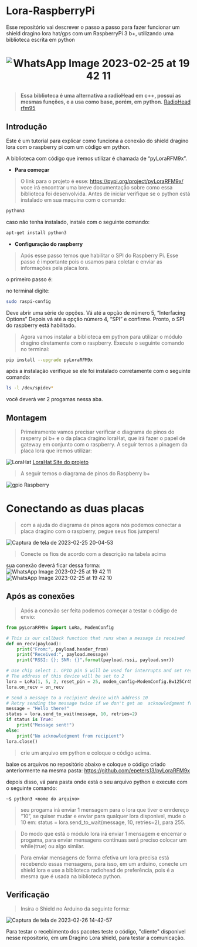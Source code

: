 # Lora-RaspberryPi
Esse repositório vai descrever o passo a passo para fazer funcionar um shield dragino lora hat/gps com um RaspberryPi 3 b+, utilizando uma biblioteca escrita em python

<h1 align="center">  
 
  ![WhatsApp Image 2023-02-25 at 19 42 11](https://user-images.githubusercontent.com/60014649/221384638-3e3794de-e2e3-4bc7-9471-b9b713468cd2.jpeg)


</h1>

<p align="center">
 
 
> **Essa biblioteca é uma alternativa a radioHead em c++, possui as mesmas funções, e a usa como base, porém, em python.**
[RadioHead rfm95](https://github.com/hallard/RadioHead)

## Introdução

Este é um tutorial para explicar como funciona a conexão do shield dragino lora com o raspberry pi com um código em python.

A biblioteca com código que iremos utilizar é chamada de “pyLoraRFM9x”.

- **Para começar**

> O link para o projeto é esse:
https://pypi.org/project/pyLoraRFM9x/
voce irá encontrar uma breve documentação sobre como essa biblioteca foi desenvolvida.
>Antes de iniciar verifique se o python está instalado em sua maquina com o comando:
```bash
python3
```
caso não tenha instalado, instale com o seguinte comando:
```bash
apt-get install python3
```
> 
- **Configuração do raspberry**

> Após esse passo temos que habilitar o SPI do Raspberry Pi.
Esse passo é importante pois o usamos para coletar e enviar as informações pela placa lora.

o primeiro passo é:

no terminal digite:

```bash
sudo raspi-config
```
Deve abrir uma série de opções. 
Vá até a opção de número 5, “Interfacing Options”
Depois vá até a opção número 4, “SPI” e confirme.
Pronto, o SPI do raspberry está habilitado.

>Agora vamos instalar a biblioteca em python para utilizar o módulo dragino diretamente com o raspberry.
Execute o seguinte comando no terminal:

```bash
pip install --upgrade pyLoraRFM9x
```

após a instalação verifique se ele foi instalado corretamente com o seguinte comando:

```bash
ls -l /dev/spidev*
```

você deverá ver 2 progamas nessa aba.




## Montagem



>Primeiramente vamos precisar verificar o diagrama de pinos do rasperry pi b+ e o da placa dragino loraHat, que irá fazer o papel de gateway em conjunto com o raspberry. A seguir temos a pinagem da placa lora que iremos utilizar: 

![LoraHat](https://user-images.githubusercontent.com/60014649/221385006-6effad9c-bec1-4ca4-83a6-e69257884f74.png)
[LoraHat Site do projeto](https://wiki1.dragino.com/index.php/Lora/GPS_HAT)


>A seguir temos o diagrama de pinos do Raspberry b+

![gpio Raspberry](https://user-images.githubusercontent.com/60014649/221385103-09c5baa0-b14f-45cc-a5ec-c4b103cfc7fa.png)


# Conectando as duas placas

>com a ajuda do diagrama de pinos agora nós podemos conectar a placa dragino com o raspberry, pegue seus fios jumpers!

![Captura de tela de 2023-02-25 20-04-53](https://user-images.githubusercontent.com/60014649/221385369-5730ace0-0ecd-44f1-beab-0aa05fdd9457.png)
 >Conecte os fios de acordo com a descrição na tabela acima


 sua conexão deverá ficar dessa forma:
 ![WhatsApp Image 2023-02-25 at 19 42 11](https://user-images.githubusercontent.com/60014649/221385412-7e2c28e9-6498-4251-9f13-ed24ccdb295f.jpeg)
![WhatsApp Image 2023-02-25 at 19 42 10](https://user-images.githubusercontent.com/60014649/221385423-2178eccc-3ba9-4754-9dfd-d65e644f8e6d.jpeg)

## Após as conexões 

>Após a conexão ser feita podemos começar a testar o código de envio:

```python
from pyLoraRFM9x import LoRa, ModemConfig

# This is our callback function that runs when a message is received
def on_recv(payload):
    print("From:", payload.header_from)
    print("Received:", payload.message)
    print("RSSI: {}; SNR: {}".format(payload.rssi, payload.snr))

# Use chip select 1. GPIO pin 5 will be used for interrupts and set reset pin to 25
# The address of this device will be set to 2
lora = LoRa(1, 5, 2, reset_pin = 25, modem_config=ModemConfig.Bw125Cr45Sf128, tx_power=14, acks=True)
lora.on_recv = on_recv

# Send a message to a recipient device with address 10
# Retry sending the message twice if we don't get an  acknowledgment from the recipient
message = "Hello there!"
status = lora.send_to_wait(message, 10, retries=2)
if status is True:
    print("Message sent!")
else:
    print("No acknowledgment from recipient")
lora.close()

```

>crie um arquivo em python e coloque o código acima.


baixe os arquivos no repositório abaixo e coloque o código criado anteriormente na mesma pasta:
https://github.com/epeters13/pyLoraRFM9x



depois disso, vá para pasta onde está o seu arquivo python e execute com o seguinte comando:


```
~$ python3 <nome do arquivo>
```


>seu progama irá enviar 1 mensagem para o lora que tiver o enrdereço “10”, se quiser mudar e enviar para qualquer lora disponivel, mude o 10 em:
status = lora.send_to_wait(message, 10, retries=2), para 255.


>Do modo que está o módulo lora irá enviar 1 mensagem e encerrar o progama, para enviar mensagens contínuas será preciso colocar um while(true) ou algo similar.


>Para enviar mensagens de forma efetiva um lora precisa está recebendo essas mensagens, para isso, em um arduino, conecte um shield lora e use a biblioteca radiohead de preferência, pois é a mesma que é usada na biblioteca python.
 
 ## Verificação
 
 >Insira o Shield no Arduino da seguinte forma:
 
 ![Captura de tela de 2023-02-26 14-42-57](https://user-images.githubusercontent.com/60014649/221430186-18acb740-247d-49bd-a2b6-126af3d9d447.png)


 
 Para testar o recebimento dos pacotes teste o código, "cliente" disponivel nesse repositorio, em um Dragino Lora shield, para testar a comunicação.



